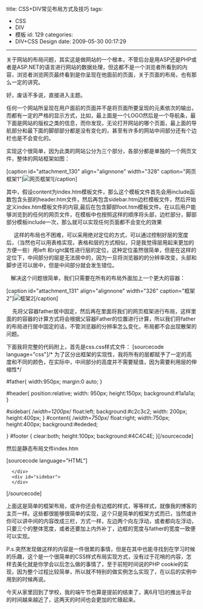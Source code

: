 title: CSS+DIV常见布局方式及技巧
tags:
  - CSS
  - DIV
  - 模板
id: 129
categories:
  - DIV+CSS Design
date: 2009-05-30 00:17:29
---

关于网站的布局问题，其实这是做网站的一个根本，不管后台是用ASP还是PHP或者是ASP.NET的语言进行网站的数据处理，但这都不是一个浏览者所看到的内容，浏览者浏览网页最终看到是你呈现在他面前的页面，关于页面的布局，也有那么一定的讲究。

好，废话不多说，直接进入主题。

   任何一个网站所呈现在用户面前的页面并不是将页面所要呈现的元素依次的输出，而都有一定的严格的显示方式，比如，最上面是一个LOGO然后是一个导航条，最下面是网站的版权之类的信息，而你发现，无论打开网站的哪个页面，最上面的导航部分和最下面的脚部部分都是没有变化的，甚至有许多的网站中间部分还有个边栏也是不会变化的。

实现这个很简单，因为此类的网站公分为三个部分，各部分都是单独的一个网页文件，整体的网站框架如图：

[caption id="attachment_130" align="alignnone" width="328" caption="网页框架1"]![网页框架1](http://blog.liuyixi.com/wp-content/uploads/2009/05/yibanbujue589afe69cac.jpg "网页框架1")[/caption]

其中，假设content为index.htm模板文件，那么这个模板文件首先会用include函数包含头部的header.htm文件，然后再包含sidebar.htm边栏模板文件，然后开始定义index.htm模板文件的内容,最后在包含脚部foot.htm模板文件。在以后用户能够浏览到的任何的网页文件，在模板中也按照这样的顺序将头部，边栏部分，脚部部分模板include一次，那么就可以实现任何页面都不会变化的效果

     这样的布局也不困难，可以采用绝对定位的方式，可以通过控制好层的宽度后，（当然也可以用表格实现，表格和层的方式相似，只是我觉得层用起来更加的方便一些）用left 和right属性进行层的定位，这种定位虽然很简单，但是在这样的定位下，中间部分的层是无法居中的，因为一旦将浏览器的的分辨率改变，头部和脚步还可以居中，但是中间部分就会发生错位。

   解决这个问题很简单，我们只需要在所有的布局外面加上一个更大的容器：

[caption id="attachment_131" align="alignnone" width="326" caption="框架2"]![框架2](http://blog.liuyixi.com/wp-content/uploads/2009/05/e69c80e7bb88.jpg "框架2")[/caption]

    先将父容器father居中固定，然后再在里面将我们的网页框架进行布局，这样里面的的容器的计算方式将会根据父容器Father的位置进行计算，所以我们将father的布局进行居中固定的话，不管浏览器的分辨率怎么变化，布局都不会出现散架的问题。

下面我将完整的代码附上，首先是css.css样式文件：
[sourcecode language="css"]/* 为了区分出框架的实现性，我将所有的层都赋予了一定的高度和不同的颜色，在实际中，中间部分的高度并不需要赋值，因为需要利用层的伸缩性*/

#father{
      width:950px;
      margin:0 auto;
}

#header{
	position:relative;
	width: 950px;
	height:150px;
	background:#1a1a1a;
}

#sidebar{ /*width=1200px*/
	float:left;
             background:#c2c3c2;
	width: 200px;
	height:400px;
}
#content{ /*width=750px*/
	float:right;
	width:750px;
	height:400px;
	background:#ededed;

}
#footer {
	clear:both;
	height:100px;
	background:#4C4C4E;
}[/sourcecode]

然后是静态布局文件index.htm

[sourcecode language="HTML"]<!DOCTYPE HTML PUBLIC "-//W3C//DTD HTML 4.01 Transitional//EN"
"http://www.w3.org/TR/html4/loose.dtd">
<html>
<head>
<meta http-equiv="Content-Type" content="text/html; charset=gb2312">
<title>框架测试</title>
<link href="css.css" rel="stylesheet" type="text/css">
</head>

<body>
<div id="father">
      <div id="header">

	  </div>
	  <div id="sidebar">
	  </div>
<div id="content">

</div>
<div id="footer">

</div>

</div>

</body>
</html>
[/sourcecode]

上面这是简单的框架布局，或许你还会有边框的样式，等等样式，就像我的博客的主页一样。这些都很能够很简单的实现，这个只是简单的框架方式而已，当然或许你可以讲中间的内容改成三栏，方式一样，左边两个向左浮动，或者都向左浮动，只要三个的整体宽度，或者还要加上内外补丁，边框的宽度与father的宽度一致便可以实现。

P.s.突然发现做这样的内容是一件很累的事情，但是在其中也能寻找到在学习时候的乐趣，这个是一个很简单的CSS样式布局实现方式，没有过于花哨的内容，怎样去美化就是你学会以后怎么做的事情了，至于前短时间说的PHP cookie的实现，因为整个过程比较简单，所以就不特别的做实例怎么实现了，在以后的实例中用到的时候再说。

今天从家里回到了学校，我的端午节也算是提前的结束了，离6月1日的推出平台的时间越来越近了，这两天的时间也会更加的忙碌起来。
